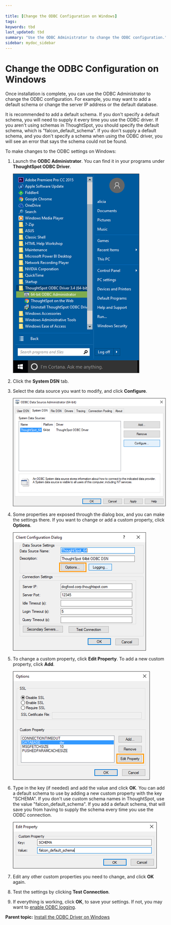 ```yaml
---

title: [Change the ODBC Configuration on Windows]
tags: 
keywords: tbd
last_updated: tbd
summary: "Use the ODBC Administrator to change the ODBC configuration."
sidebar: mydoc_sidebar
---
```

# Change the ODBC Configuration on Windows

Once installation is complete, you can use the ODBC Administrator to change the ODBC configuration. For example, you may want to add a default schema or change the server IP address or the default database.

It is recommended to add a default schema. If you don't specify a default schema, you will need to supply it every time you use the ODBC driver. If you aren't using schemas in ThoughtSpot, you should specify the default schema, which is "falcon_default_schema". If you don't supply a default schema, and you don't specify a schema when using the ODBC driver, you will see an error that says the schema could not be found.

To make changes to the ODBC settings on Windows:

1.  Launch the **ODBC Administrator**. You can find it in your programs under **ThoughtSpot ODBC Driver**.

     ![](../../shared/conrefs/../../images/odbc_install_8.png "Launch the ODBC Administrator")

2.   Click the **System DSN** tab.
3.   Select the data source you want to modify, and click **Configure**.

     ![](../../images/odbc_logs_1.png "System DSN")

4.   Some properties are exposed through the dialog box, and you can make the settings there. If you want to change or add a custom property, click **Options**.

     ![](../../images/odbc_data_source_options.png "ODBC data source options")

5. To change a custom property, click **Edit Property**. To add a new custom property, click **Add**.

     ![](../../images/ODBC_options.png "Edit a custom property")

6.   Type in the key (if needed) and add the value and click **OK**. You can add a default schema to use by adding a new custom property with the key "SCHEMA". If you don't use custom schema names in ThoughtSpot, use the value "falcon_default_schema". If you add a default schema, that will save you from having to supply the schema every time you use the ODBC connection.

     ![](../../images/ODBC_add_schema.png "Edit a custom property")

7. Edit any other custom properties you need to change, and click **OK** again.
8. Test the settings by clicking **Test Connection**.
9. If everything is working, click **OK**, to save your settings. If not, you may want to [enable ODBC logging](../troubleshooting/troubleshooting_ODBC.html#).

**Parent topic:** [Install the ODBC Driver on Windows](../../data_integration/clients/install_odbc_windows.html)
